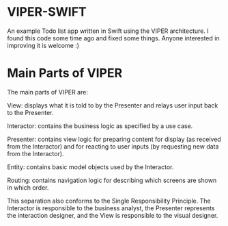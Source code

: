 VIPER-SWIFT
===========

An example Todo list app written in Swift using the VIPER architecture. I found this code some time ago and fixed some things. Anyone interested in improving it is welcome :)

# Main Parts of VIPER

The main parts of VIPER are:

View: displays what it is told to by the Presenter and relays user input back to the Presenter.

Interactor: contains the business logic as specified by a use case.

Presenter: contains view logic for preparing content for display (as received from the Interactor) and for reacting to user inputs (by requesting new data from the Interactor).

Entity: contains basic model objects used by the Interactor.

Routing: contains navigation logic for describing which screens are shown in which order.

This separation also conforms to the Single Responsibility Principle. The Interactor is responsible to the business analyst, the Presenter represents the interaction designer, and the View is responsible to the visual designer.
